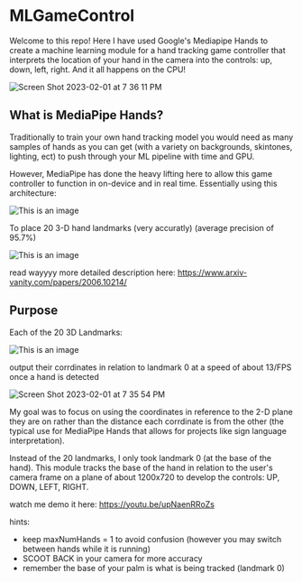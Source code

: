# MLGameControl
Welcome to this repo! Here I have used Google's Mediapipe Hands to create a machine learning module for a hand tracking game controller
that interprets the location of your hand in the camera into the controls: up, down, left, right. 
And it all happens on the CPU!

![Screen Shot 2023-02-01 at 7 36 11 PM](https://user-images.githubusercontent.com/91762926/216210618-5eef1586-1f7f-48d1-9f0e-c7057c7db771.png)


## What is MediaPipe Hands?
Traditionally to train your own hand tracking model you would need as many samples of hands as you can get (with a variety on backgrounds, skintones, lighting, ect) to push through your ML pipeline with time and GPU.




However, MediaPipe has done the heavy lifting here to allow this game controller to function in on-device and in real time. Essentially using this architecture:

![This is an image](https://1.bp.blogspot.com/-s_rfpl9S-sQ/XVrS_bzhcKI/AAAAAAAAEhc/_OrSe3VDLt8o1L6l2mA5HJsaqVZdaObpgCEwYBhgL/s1600/image5.png)

To place 20 3-D hand landmarks (very accuratly) (average precision of 95.7%)

![This is an image](https://1.bp.blogspot.com/-8SxmsK5VoJ0/XVrTpMrJDFI/AAAAAAAAEiM/nAa3vuj8a2sjgEPAeMKXD4m09yKUgjVIQCLcBGAs/s640/Screenshot%2B2019-08-19%2Bat%2B9.51.25%2BAM.png)

read wayyyy more detailed description here: 
https://www.arxiv-vanity.com/papers/2006.10214/

## Purpose
Each of the 20 3D Landmarks:

![This is an image](https://mediapipe.dev/images/mobile/hand_landmarks.png)


output their corrdinates in relation to landmark 0 at a speed of about 13/FPS once a hand is detected 

![Screen Shot 2023-02-01 at 7 35 54 PM](https://user-images.githubusercontent.com/91762926/216209567-3feb025b-009a-4632-9cc2-92df1bbed158.png)


My goal was to focus on using the coordinates in reference to the 2-D plane they are on rather than the distance each corrdinate is from the other (the typical use for MediaPipe Hands that allows for projects like sign language interpretation). 

Instead of the 20 landmarks, I only took landmark 0 (at the base of the hand). This module tracks the base of the hand in relation to the user's camera frame on a plane of about 1200x720 to develop the controls: UP, DOWN, LEFT, RIGHT.

watch me demo it here: https://youtu.be/upNaenRRoZs

hints: 
* keep maxNumHands = 1 to avoid confusion (however you may switch between hands while it is running)
* SCOOT BACK in your camera for more accuracy
* remember the base of your palm is what is being tracked (landmark 0)



